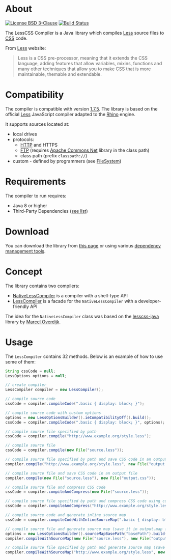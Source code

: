 # About
[![License BSD 3-Clause](https://img.shields.io/badge/license-BSD%203--Clause-blue.svg)](http://lesscss-compiler.projects.gabrys.biz/license.txt)
[![Build Status](https://travis-ci.org/gabrysbiz/lesscss-compiler.svg?branch=master)](https://travis-ci.org/gabrysbiz/lesscss-compiler)

The LessCSS Compiler is a Java library which compiles [Less](http://lesscss.org/) source files to [CSS](http://www.w3.org/Style/CSS/) code.

From [Less](http://lesscss.org/) website:
> Less is a CSS pre-processor, meaning that it extends the CSS language, adding features that allow variables,
> mixins, functions and many other techniques that allow you to make CSS that is more maintainable, themable
> and extendable.

# Compatibility
The compiler is compatible with version [1.7.5](https://github.com/less/less.js/releases/tag/v1.7.5).
The library is based on the official [Less](http://lesscss.org/) JavaScript compiler adapted to the
[Rhino](https://developer.mozilla.org/en-US/docs/Mozilla/Projects/Rhino) engine.

It supports sources located at:
* local drives
* protocols: 
  * [HTTP](https://www.w3.org/Protocols/) and HTTPS
  * [FTP](https://www.w3.org/Protocols/rfc959/) (requires [Apache Commons Net](https://commons.apache.org/proper/commons-net/) library in the class path)
  * class path (prefix `classpath://`)
* custom - defined by programmers (see [FileSystem](http://lesscss-compiler.projects.gabrys.biz/LATEST/apidocs/index.html?biz/gabrys/lesscss/compiler2/filesystem/FileSystem.html))

# Requirements
The compiler to run requires:
* Java 8 or higher
* Third-Party Dependencies ([see list](http://lesscss-compiler.projects.gabrys.biz/LATEST/dependencies.html))

# Download
You can download the library from [this page](http://lesscss-compiler.projects.gabrys.biz/LATEST/download.html)
or using various [dependency management tools](http://lesscss-compiler.projects.gabrys.biz/LATEST/dependency-info.html).

# Concept
The library contains two compilers:
* [NativeLessCompiler](http://lesscss-compiler.projects.gabrys.biz/LATEST/apidocs/index.html?biz/gabrys/lesscss/compiler2/NativeLessCompiler.html) is a compiler with a shell-type API
* [LessCompiler](http://lesscss-compiler.projects.gabrys.biz/LATEST/apidocs/index.html?biz/gabrys/lesscss/compiler2/LessCompiler.html) is a facade for the `NativeLessCompiler` with a developer-friendly API

The idea for the `NativeLessCompiler` class was based on the [lesscss-java](https://github.com/marceloverdijk/lesscss-java)
library by [Marcel Overdijk](https://github.com/marceloverdijk).

# Usage
The `LessCompiler` contains 32 methods. Below is an example of how to use some of them:
```java
String cssCode = null;
LessOptions options = null;

// create compiler
LessCompiler compiler = new LessCompiler();

// compile source code
cssCode = compiler.compileCode(".basic { display: block; }");

// compile source code with custom options
options = new LessOptionsBuilder().ieCompatibilityOff().build();
cssCode = compiler.compileCode(".basic { display: block; }", options);

// compile source file specified by path
cssCode = compiler.compile("http://www.example.org/style.less");

// compile source file
cssCode = compiler.compile(new File("source.less"));

// compile source file specified by path and save CSS code in an output file
compiler.compile("http://www.example.org/style.less", new File("output.css"));

// compile source file and save CSS code in an output file
compiler.compile(new File("source.less"), new File("output.css"));

// compile source file and compress CSS code
cssCode = compiler.compileAndCompress(new File("source.less"));

// compile source file specified by path and compress CSS code using custom encoding
cssCode = compiler.compileAndCompress("http://www.example.org/style.less", Charset.forName("UTF-8"));

// compile source code and generate inline source map
cssCode = compiler.compileCodeWithInlineSourceMap(".basic { display: block; }", new LessOptions());

// compile source file and generate source map (save it in output.map file)
options = new LessOptionsBuilder().sourceMapBasePath("basePath").build();
compiler.compileWithSourceMap(new File("source.less"), new File("output.css"), new File("output.map"), options);

// compile source file specified by path and generate source map (save it in output.css.map file)
compiler.compileWithSourceMap("http://www.example.org/style.less", new File("output.css"), options);
```